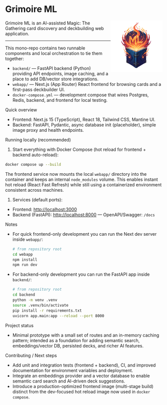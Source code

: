 # Grimoire ML

<img align="right" width="33%" src="webapp/assets/gimoire-ml-logo-1000x1000.png">

Grimoire ML is an AI-assisted Magic: The Gathering card discovery and deckbuilding web application.

---
This mono-repo contains two runnable components and local orchestration to tie them together:

- `backend/` — FastAPI backend (Python) providing API endpoints, image caching, and a place to add DB/vector store integrations.
- `webapp/` — Next.js (App Router) React frontend for browsing cards and a first-pass deckbuilder UI.
- `docker-compose.yml` — development compose that wires Postgres, Redis, backend, and frontend for local testing.

Quick overview

- Frontend: Next.js 15 (TypeScript), React 18, Tailwind CSS, Mantine UI.
- Backend: FastAPI, Pydantic, async database init (placeholder), simple image proxy and health endpoints.

Running locally (recommended)

1. Start everything with Docker Compose (hot reload for frontend + backend auto-reload):

  ```bash
  docker compose up --build
  ```

  The frontend service now mounts the local `webapp/` directory into the container and keeps an internal `node_modules` volume. This enables instant hot reload (React Fast Refresh) while still using a containerized environment consistent across machines.

1. Services (default ports):

- Frontend: <http://localhost:3000>
- Backend (FastAPI): <http://localhost:8000> — OpenAPI/Swagger: `/docs`

Notes

- For quick frontend-only development you can run the Next dev server inside `webapp/`:

  ```bash
  # from repository root
  cd webapp
  npm install
  npm run dev
  ```

- For backend-only development you can run the FastAPI app inside `backend/`:

  ```bash
  # from repository root
  cd backend
  python -m venv .venv
  source .venv/bin/activate
  pip install -r requirements.txt
  uvicorn app.main:app --reload --port 8000
  ```

Project status

- Minimal prototype with a small set of routes and an in-memory caching pattern; intended as a foundation for adding semantic search, embeddings/vector DB, persisted decks, and richer AI features.

Contributing / Next steps

- Add unit and integration tests (frontend + backend), CI, and improved documentation for environment variables and deployment.
- Integrate an embeddings provider and a vector database to enable semantic card search and AI-driven deck suggestions.
- Introduce a production-optimized frontend image (multi-stage build) distinct from the dev-focused hot reload image now used in `docker compose`.
